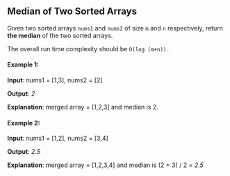 ## Median of Two Sorted Arrays

Given two sorted arrays `nums1` and `nums2` of size `m` and `n` respectively, return **the median** of the two sorted arrays.

The overall run time complexity should be `O(log (m+n)).`

#### Example 1:

**Input**: nums1 = [1,3], nums2 = [2]

**Output**: *2*

**Explanation**: merged array = [1,2,3] and median is 2.

#### Example 2:

**Input**: nums1 = [1,2], nums2 = [3,4]

**Output**: *2.5*

**Explanation**: merged array = [1,2,3,4] and median is (2 + 3) / 2 = *2.5*

